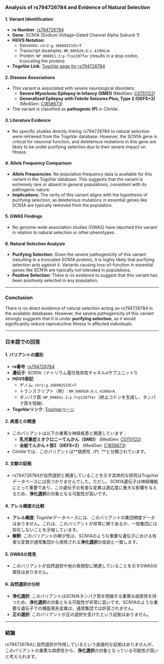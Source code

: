 ### Analysis of rs794726784 and Evidence of Natural Selection

#### 1. **Variant Identification**
   - **rs Number**: [rs794726784](https://identifiers.org/dbsnp/rs794726784)
   - **Gene**: SCN1A (Sodium Voltage-Gated Channel Alpha Subunit 1)
   - **HGVS Notation**:
     - Genomic: `chr2:g.166002533C>T`
     - Transcript (example): `NM_006920.6:c.4190G>A`
     - Protein: `NP_008851.3:p.Trp1397Ter` (results in a stop codon, truncating the protein)
   - **TogoVar Link**: [TogoVar page for rs794726784](https://togovar.org/variant/tgv417503298)

#### 2. **Disease Associations**
   - This variant is associated with severe neurological disorders:
     - **Severe Myoclonic Epilepsy in Infancy (SMEI)** (MedGen: [C0751122](https://www.ncbi.nlm.nih.gov/medgen/C0751122))
     - **Generalized Epilepsy with Febrile Seizures Plus, Type 2 (GEFS+2)** (MedGen: [C1858673](https://www.ncbi.nlm.nih.gov/medgen/C1858673))
   - The variant is classified as **pathogenic (P)** in ClinVar.

#### 3. **Literature Evidence**
   - No specific studies directly linking rs794726784 to natural selection were retrieved from the TogoVar database. However, the SCN1A gene is critical for neuronal function, and deleterious mutations in this gene are likely to be under purifying selection due to their severe impact on fitness.

#### 4. **Allele Frequency Comparison**
   - **Allele Frequencies**: No population frequency data is available for this variant in the TogoVar database. This suggests that the variant is extremely rare or absent in general populations, consistent with its pathogenic nature.
   - **Implications**: The rarity of this variant aligns with the hypothesis of purifying selection, as deleterious mutations in essential genes like SCN1A are typically removed from the population.

#### 5. **GWAS Findings**
   - No genome-wide association studies (GWAS) have reported this variant in relation to natural selection or other phenotypes.

#### 6. **Natural Selection Analysis**
   - **Purifying Selection**: Given the severe pathogenicity of this variant (resulting in a truncated SCN1A protein), it is highly likely that purifying selection acts against it. Variants causing loss-of-function in essential genes like SCN1A are typically not tolerated in populations.
   - **Positive Selection**: There is no evidence to suggest that this variant has been positively selected in any population.

---

### Conclusion
There is no direct evidence of natural selection acting on rs794726784 in the available databases. However, the severe pathogenicity of this variant strongly suggests that it is under **purifying selection**, as it would significantly reduce reproductive fitness in affected individuals.

---

### 日本語での回答

#### 1. **バリアントの識別**
   - **rs番号**: [rs794726784](https://identifiers.org/dbsnp/rs794726784)
   - **遺伝子**: SCN1A（ナトリウム電位依存性チャネルαサブユニット1）
   - **HGVS表記**:
     - ゲノム: `chr2:g.166002533C>T`
     - トランスクリプト（例）: `NM_006920.6:c.4190G>A`
     - タンパク質: `NP_008851.3:p.Trp1397Ter`（終止コドンを生成し、タンパク質を短縮）
   - **TogoVarリンク**: [TogoVarページ](https://togovar.org/variant/tgv417503298)

#### 2. **疾患との関連**
   - このバリアントは以下の重篤な神経疾患と関連しています：
     - **乳児重症ミオクロニーてんかん（SMEI）** (MedGen: [C0751122](https://www.ncbi.nlm.nih.gov/medgen/C0751122))
     - **全般てんかん＋型2（GEFS+2）** (MedGen: [C1858673](https://www.ncbi.nlm.nih.gov/medgen/C1858673))
   - ClinVarでは、このバリアントは**病原性（P）**と分類されています。

#### 3. **文献の証拠**
   - rs794726784が自然選択と関連していることを示す具体的な研究はTogoVarデータベースには見つかりませんでした。ただし、SCN1A遺伝子は神経機能にとって重要であり、この遺伝子の有害な変異は適応度に重大な影響を与えるため、**浄化選択**の対象となる可能性が高いです。

#### 4. **アレル頻度の比較**
   - **アレル頻度**: TogoVarデータベースには、このバリアントの集団頻度データはありません。これは、このバリアントが非常に稀であるか、一般集団には存在しないことを示唆しています。
   - **解釈**: このバリアントの稀少性は、SCN1Aのような重要な遺伝子における有害な変異が通常集団から排除される**浄化選択**の仮説と一致します。

#### 5. **GWASの発見**
   - このバリアントが自然選択や他の表現型に関連していることを示すGWASの報告はありません。

#### 6. **自然選択の分析**
   - **浄化選択**: このバリアントはSCN1Aタンパク質を短縮する重篤な病原性を持つため、**浄化選択**の対象となる可能性が非常に高いです。SCN1Aのような重要な遺伝子での機能喪失変異は、通常集団では許容されません。
   - **正の選択**: このバリアントが正の選択を受けたという証拠はありません。

---

### 結論
rs794726784に自然選択が作用しているという直接的な証拠はありませんが、このバリアントの重篤な病原性から、**浄化選択**の対象となっている可能性が高いと考えられます。

